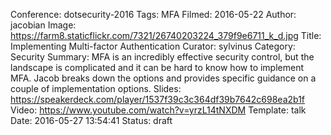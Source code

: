 Conference: dotsecurity-2016
Tags: MFA
Filmed: 2016-05-22
Author: jacobian
Image: https://farm8.staticflickr.com/7321/26740203224_379f9e6711_k_d.jpg
Title: Implementing Multi-factor Authentication
Curator: sylvinus
Category: Security
Summary: MFA is an incredibly effective security control, but the landscape is complicated and it can be hard to know how to implement MFA. Jacob breaks down the options and provides specific guidance on a couple of implementation options.
Slides: https://speakerdeck.com/player/1537f39c3c364df39b7642c698ea2b1f
Video: https://www.youtube.com/watch?v=yrzL14tNXDM
Template: talk
Date: 2016-05-27 13:54:41
Status: draft